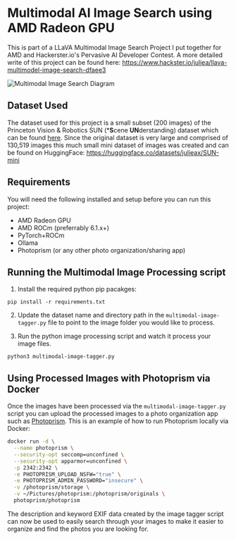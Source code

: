 # Multimodal AI Image Search using AMD Radeon GPU
This is part of a LLaVA Multimodal Image Search Project I put together for AMD and Hackerster.io's Pervasive AI Developer Contest. A more detailed write of this project can be found here: https://www.hackster.io/juliea/llava-multimodel-image-search-dfaee3 

![Multimodal Image Search Diagram](multimodal-image-search-diagram.png)


## Dataset Used
The dataset used for this project is a small subset (200 images) of the Princeton Vision & Robotics SUN (***S**cene **UN**derstanding) dataset which can be found [here](https://vision.princeton.edu/projects/2010/SUN/). Since the original dataset is very large and comprised of 130,519 images this much small mini dataset of images was created and can be found on HuggingFace: https://huggingface.co/datasets/julieax/SUN-mini

## Requirements
You will need the following installed and setup before you can run this project:
- AMD Radeon GPU
- AMD ROCm (preferrably 6.1.x+)
- PyTorch+ROCm
- Ollama
- Photoprism (or any other photo organization/sharing app)

## Running the Multimodal Image Processing script
1. Install the required python pip pacakges:
```
pip install -r requirements.txt
```
2. Update the dataset name and directory path in the `multimodal-image-tagger.py` file to point to the image folder you would like to process.

3. Run the python image processing script and watch it process your image files.
```
python3 multimodal-image-tagger.py
```

## Using Processed Images with Photoprism via Docker
Once the images have been processed via the `multimodal-image-tagger.py` script you can upload the processed images to a photo organization app such as [Photoprism](https://docs.photoprism.app/). This is an example of how to run Photoprism locally via Docker:
```bash
docker run -d \
  --name photoprism \
  --security-opt seccomp=unconfined \
  --security-opt apparmor=unconfined \
  -p 2342:2342 \
  -e PHOTOPRISM_UPLOAD_NSFW="true" \
  -e PHOTOPRISM_ADMIN_PASSWORD="insecure" \
  -v /photoprism/storage \
  -v ~/Pictures/photoprism:/photoprism/originals \
  photoprism/photoprism
  ```

  The description and keyword EXIF data created by the image tagger script can now be used to easily search through your images to make it easier to organize and find the photos you are looking for.